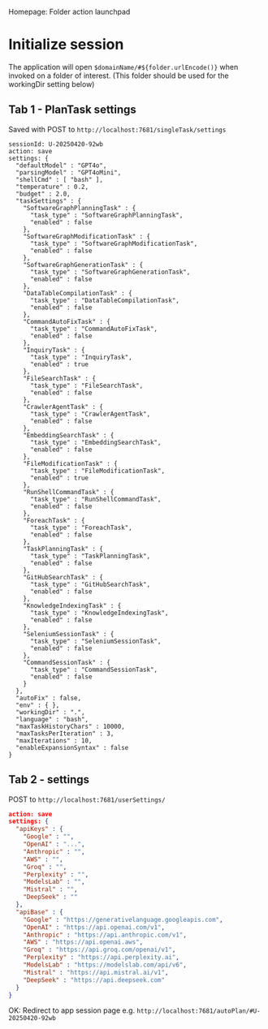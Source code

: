 Homepage: Folder action launchpad

# Initialize session

The application will open `$domainName/#${folder.urlEncode()}` when invoked on a folder of interest. 
(This folder should be used for the workingDir setting below)

## Tab 1 - PlanTask settings
Saved with POST to `http://localhost:7681/singleTask/settings`
```
sessionId: U-20250420-92wb
action: save
settings: {
  "defaultModel" : "GPT4o",
  "parsingModel" : "GPT4oMini",
  "shellCmd" : [ "bash" ],
  "temperature" : 0.2,
  "budget" : 2.0,
  "taskSettings" : {
    "SoftwareGraphPlanningTask" : {
      "task_type" : "SoftwareGraphPlanningTask",
      "enabled" : false
    },
    "SoftwareGraphModificationTask" : {
      "task_type" : "SoftwareGraphModificationTask",
      "enabled" : false
    },
    "SoftwareGraphGenerationTask" : {
      "task_type" : "SoftwareGraphGenerationTask",
      "enabled" : false
    },
    "DataTableCompilationTask" : {
      "task_type" : "DataTableCompilationTask",
      "enabled" : false
    },
    "CommandAutoFixTask" : {
      "task_type" : "CommandAutoFixTask",
      "enabled" : false
    },
    "InquiryTask" : {
      "task_type" : "InquiryTask",
      "enabled" : true
    },
    "FileSearchTask" : {
      "task_type" : "FileSearchTask",
      "enabled" : false
    },
    "CrawlerAgentTask" : {
      "task_type" : "CrawlerAgentTask",
      "enabled" : false
    },
    "EmbeddingSearchTask" : {
      "task_type" : "EmbeddingSearchTask",
      "enabled" : false
    },
    "FileModificationTask" : {
      "task_type" : "FileModificationTask",
      "enabled" : true
    },
    "RunShellCommandTask" : {
      "task_type" : "RunShellCommandTask",
      "enabled" : false
    },
    "ForeachTask" : {
      "task_type" : "ForeachTask",
      "enabled" : false
    },
    "TaskPlanningTask" : {
      "task_type" : "TaskPlanningTask",
      "enabled" : false
    },
    "GitHubSearchTask" : {
      "task_type" : "GitHubSearchTask",
      "enabled" : false
    },
    "KnowledgeIndexingTask" : {
      "task_type" : "KnowledgeIndexingTask",
      "enabled" : false
    },
    "SeleniumSessionTask" : {
      "task_type" : "SeleniumSessionTask",
      "enabled" : false
    },
    "CommandSessionTask" : {
      "task_type" : "CommandSessionTask",
      "enabled" : false
    }
  },
  "autoFix" : false,
  "env" : { },
  "workingDir" : ".",
  "language" : "bash",
  "maxTaskHistoryChars" : 10000,
  "maxTasksPerIteration" : 3,
  "maxIterations" : 10,
  "enableExpansionSyntax" : false
}
```

## Tab 2 - settings 
POST to `http://localhost:7681/userSettings/`
```json
action: save
settings: {
  "apiKeys" : {
    "Google" : "",
    "OpenAI" : "...",
    "Anthropic" : "",
    "AWS" : "",
    "Groq" : "",
    "Perplexity" : "",
    "ModelsLab" : "",
    "Mistral" : "",
    "DeepSeek" : ""
  },
  "apiBase" : {
    "Google" : "https://generativelanguage.googleapis.com",
    "OpenAI" : "https://api.openai.com/v1",
    "Anthropic" : "https://api.anthropic.com/v1",
    "AWS" : "https://api.openai.aws",
    "Groq" : "https://api.groq.com/openai/v1",
    "Perplexity" : "https://api.perplexity.ai",
    "ModelsLab" : "https://modelslab.com/api/v6",
    "Mistral" : "https://api.mistral.ai/v1",
    "DeepSeek" : "https://api.deepseek.com"
  }
}
```

OK: Redirect to app session page e.g. `http://localhost:7681/autoPlan/#U-20250420-92wb`















